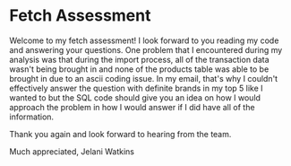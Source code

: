 # Fetch Assessment

Welcome to my fetch assessment! I look forward to you reading my code and answering your questions. One problem that I encountered during my analysis was that during the import process, all of the transaction data wasn't being brought in and none of the products table was able to be brought in due to an ascii coding issue.
In my email, that's why I couldn't effectively answer the question with definite brands in my top 5 like I wanted to but the SQL code should give you an idea on how I would approach the problem in how I would answer if I did have all of the information. 

Thank you again and look forward to hearing from the team.

Much appreciated,
Jelani Watkins
